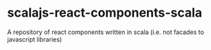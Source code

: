 # scalajs-react-components-scala
A repository of react components written in scala (i.e. not facades to javascript libraries)
